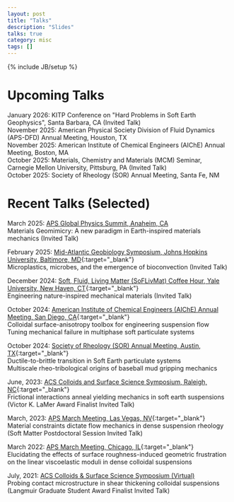 ```yaml
---
layout: post
title: "Talks"
description: "Slides"
talks: true
category: misc
tags: []
---
```

{% include JB/setup %}

# Upcoming Talks
January 2026: KITP Conference on "Hard Problems in Soft Earth Geophysics", Santa Barbara, CA (Invited Talk)<br>
November 2025: American Physical Society Division of Fluid Dynamics (APS-DFD) Annual Meeting, Houston, TX<br>
November 2025: American Institute of Chemical Engineers (AIChE) Annual Meeting, Boston, MA<br>
October 2025: Materials, Chemistry and Materials (MCM) Seminar, Carnegie Mellon University, Pittsburg, PA (Invited Talk)<br>
October 2025: Society of Rheology (SOR) Annual Meeting, Santa Fe, NM<br>

# Recent Talks (Selected)
March 2025: [APS Global Physics Summit, Anaheim, CA](https://summit.aps.org/events/MAR-X61/1)<br> Materials Geomimicry: A new paradigm in Earth-inspired materials mechanics (Invited Talk)

February 2025: [Mid-Atlantic Geobiology Symposium, Johns Hopkins University, Baltimore, MD](https://www.midatlanticgeobiologysymposium.org/){:target="_blank"}<br> Microplastics, microbes, and the emergence of bioconvection (Invited Talk)

December 2024: [Soft, Fluid, Living Matter (SoFLivMat) Coffee Hour, Yale University, New Haven, CT](https://pahlavan.yale.edu/soflivmat-coffee-hour){:target="_blank"}<br>Engineering nature-inspired mechanical materials (Invited Talk)

October 2024: [American Institute of Chemical Engineers (AIChE) Annual Meeting, San Diego, CA](https://www.aiche.org/conferences/aiche-annual-meeting/2024){:target="_blank"}<br>
Colloidal surface-anisotropy toolbox for engineering suspension flow<br>
Tuning mechanical failure in multiphase soft particulate systems

October 2024: [Society of Rheology (SOR) Annual Meeting, Austin, TX](https://www.rheology.org/sor/Annual_Meeting/2024Oct/){:target="_blank"}<br>
Ductile-to-brittle transition in Soft Earth particulate systems<br>
Multiscale rheo-tribological origins of baseball mud gripping mechanics

June, 2023: [ACS Colloids and Surface Science Symposium, Raleigh, NC](https://conferences.coned.ncsu.edu/colloids2023/){:target="_blank"}<br>Frictional interactions anneal yielding mechanics in soft earth suspensions (Victor K. LaMer Award Finalist Invited Talk)

March, 2023: [APS March Meeting, Las Vegas, NV](https://meetings.aps.org/Meeting/MAR23/Session/Y13.3){:target="_blank"}<br>Material constraints dictate flow mechanics in dense suspension rheology (Soft Matter Postdoctoral Session Invited Talk)

March 2022: [APS March Meeting, Chicago, IL](https://meetings.aps.org/Meeting/MAR22/Session/W25.4){:target="_blank"}<br>Elucidating the effects of surface roughness-induced geometric frustration on the linear viscoelastic moduli in dense colloidal suspensions

July, 2021: [ACS Colloids & Surface Science Symposium (Virtual)](https://sites.psu.edu/2021colloids/)<br>Probing contact microstructure in shear thickening colloidal suspensions (Langmuir Graduate Student Award Finalist Invited Talk)

